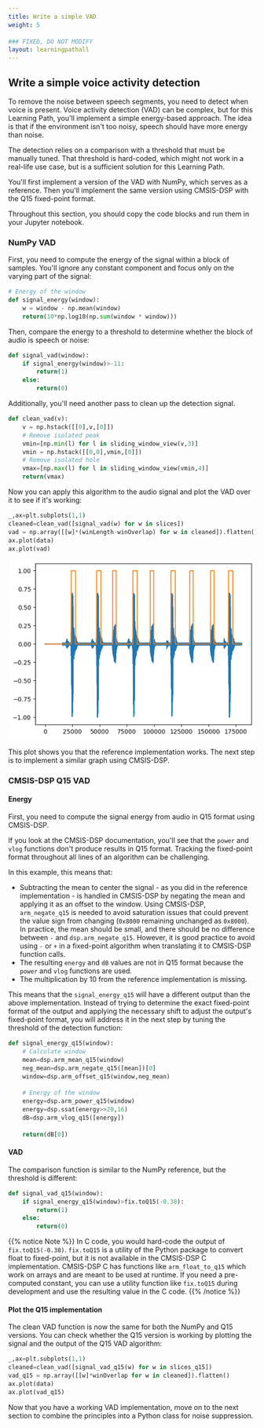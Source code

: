 ```yaml
---
title: Write a simple VAD
weight: 5

### FIXED, DO NOT MODIFY
layout: learningpathall
---
```


## Write a simple voice activity detection

To remove the noise between speech segments, you need to detect when voice is present. Voice activity detection (VAD) can be complex, but for this Learning Path, you'll implement a simple energy-based approach. The idea is that if the environment isn't too noisy, speech should have more energy than noise.

The detection relies on a comparison with a threshold that must be manually tuned. That threshold is hard-coded, which might not work in a real-life use case, but is a sufficient solution for this Learning Path. 

You'll first implement a version of the VAD with NumPy, which serves as a reference. Then you'll implement the same version using CMSIS-DSP with the Q15 fixed-point format.

Throughout this section, you should copy the code blocks and run them in your Jupyter notebook.

### NumPy VAD

First, you need to compute the energy of the signal within a block of samples. You'll ignore any constant component and focus only on the varying part of the signal:

```python
# Energy of the window
def signal_energy(window):
    w = window - np.mean(window)
    return(10*np.log10(np.sum(window * window)))
```
Then, compare the energy to a threshold to determine whether the block of audio is speech or noise:

```python
def signal_vad(window):
    if signal_energy(window)>-11:
        return(1)
    else:
        return(0)
```

Additionally, you'll need another pass to clean up the detection signal.

```python
def clean_vad(v):
    v = np.hstack([[0],v,[0]])
    # Remove isolated peak
    vmin=[np.min(l) for l in sliding_window_view(v,3)]
    vmin = np.hstack([[0,0],vmin,[0]])
    # Remove isolated hole
    vmax=[np.max(l) for l in sliding_window_view(vmin,4)]
    return(vmax)
```

Now you can apply this algorithm to the audio signal and plot the VAD over it to see if it's working:

```python
_,ax=plt.subplots(1,1)
cleaned=clean_vad([signal_vad(w) for w in slices])
vad = np.array([[w]*(winLength-winOverlap) for w in cleaned]).flatten()
ax.plot(data)
ax.plot(vad)
```
![vad alt-text#center](vad.png "VAD reference implementation")

This plot shows you that the reference implementation works. The next step is to implement a similar graph using CMSIS-DSP.

### CMSIS-DSP Q15 VAD

#### Energy
First, you need to compute the signal energy from audio in Q15 format using CMSIS-DSP.

If you look at the CMSIS-DSP documentation, you'll see that the `power` and `vlog` functions don't produce results in Q15 format. Tracking the fixed-point format throughout all lines of an algorithm can be challenging. 

In this example, this means that:

* Subtracting the mean to center the signal - as you did in the reference implementation - is handled in CMSIS-DSP by negating the mean and applying it as an offset to the window. Using CMSIS-DSP, `arm_negate_q15` is needed to avoid saturation issues that could prevent the value sign from changing (`0x8000` remaining unchanged as `0x8000`). In practice, the mean should be small, and there should be no difference between `-` and `dsp.arm_negate_q15`. However, it is good practice to avoid using `-` or `+` in a fixed-point algorithm when translating it to CMSIS-DSP function calls.
* The resulting `energy` and `dB` values are not in Q15 format because the `power` and `vlog` functions are used.
* The multiplication by 10 from the reference implementation is missing.

This means that the `signal_energy_q15` will have a different output than the above implementation. Instead of trying to determine the exact fixed-point format of the output and applying the necessary shift to adjust the output's fixed-point format, you will address it in the next step by tuning the threshold of the detection function:


```python
def signal_energy_q15(window):
    # Calculate window
    mean=dsp.arm_mean_q15(window)
    neg_mean=dsp.arm_negate_q15([mean])[0]
    window=dsp.arm_offset_q15(window,neg_mean)

    # Energy of the window
    energy=dsp.arm_power_q15(window)
    energy=dsp.ssat(energy>>20,16)
    dB=dsp.arm_vlog_q15([energy])

    return(dB[0])
```

#### VAD

The comparison function is similar to the NumPy reference, but the threshold is different:

```python
def signal_vad_q15(window):
    if signal_energy_q15(window)>fix.toQ15(-0.38):
        return(1)
    else:
        return(0)
```

{{% notice Note %}}
In C code, you would hard-code the output of `fix.toQ15(-0.38)`. `fix.toQ15` is a utility of the Python package to convert float to fixed-point, but it is not available in the CMSIS-DSP C implementation. CMSIS-DSP C has functions like `arm_float_to_q15` which work on arrays and are meant to be used at runtime. If you need a pre-computed constant, you can use a utility function like `fix.toQ15` during development and use the resulting value in the C code.
{{% /notice %}}

#### Plot the Q15 implementation

The clean VAD function is now the same for both the NumPy and Q15 versions. You can check whether the Q15 version is working by plotting the signal and the output of the Q15 VAD algorithm:

```python
_,ax=plt.subplots(1,1)
cleaned=clean_vad([signal_vad_q15(w) for w in slices_q15])
vad_q15 = np.array([[w]*winOverlap for w in cleaned]).flatten()
ax.plot(data)
ax.plot(vad_q15)

```

Now that you have a working VAD implementation, move on to the next section to combine the principles into a Python class for noise suppression.